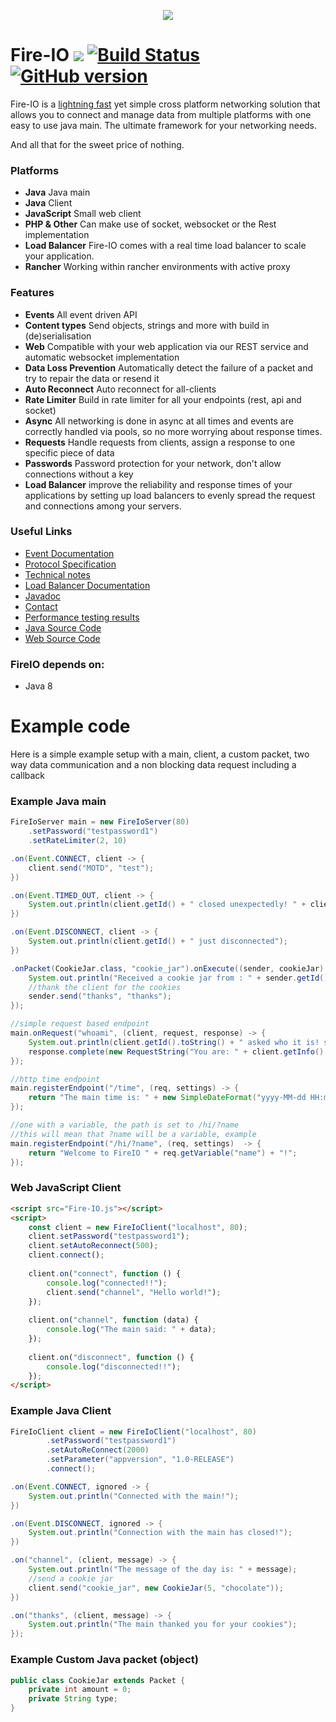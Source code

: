 <p align="center">
  <img src="http://static.craftmend.com/fireio/FIREIO.png" />
</p>

# Fire-IO [![](https://jitpack.io/v/Mindgamesnl/FireIO.svg)](https://jitpack.io/#Mindgamesnl/FireIO) [![Build Status](https://travis-ci.org/Mindgamesnl/FireIO.svg?branch=master)](https://travis-ci.org/Mindgamesnl/FireIO) [![GitHub version](https://d25lcipzij17d.cloudfront.net/badge.svg?id=gh&type=6&v=1.3.5.3&x2=0)](https://github.com/Mindgamesnl/FireIO)
Fire-IO is a [lightning fast](https://github.com/Mindgamesnl/FireIO/blob/master/documentation/performance.md) yet simple cross platform networking solution that allows you to connect and manage data from multiple platforms with one easy to use java main. The ultimate framework for your networking needs.

And all that for the sweet price of nothing.

### Platforms
 * **Java** Java main
 * **Java** Client
 * **JavaScript** Small web client
 * **PHP & Other** Can make use of socket, websocket or the Rest implementation
 * **Load Balancer** Fire-IO comes with a real time load balancer to scale your application.
 * **Rancher** Working within rancher environments with active proxy  

### Features
 * **Events** All event driven API
 * **Content types** Send objects, strings and more with build in (de)serialisation
 * **Web** Compatible with your web application via our REST service and automatic websocket implementation
 * **Data Loss Prevention** Automatically detect the failure of a packet and try to repair the data or resend it
 * **Auto Reconnect** Auto reconnect for all-clients
 * **Rate Limiter** Build in rate limiter for all your endpoints (rest, api and socket)
 * **Async** All networking is done in async at all times and events are correctly handled via pools, so no more worrying about response times.
 * **Requests** Handle requests from clients, assign a response to one specific piece of data
 * **Passwords** Password protection for your network, don't allow connections without a key
 * **Load Balancer** improve the reliability and response times of your applications by setting up load balancers to evenly spread the request and connections among your servers.
 
### Useful Links
 - [Event Documentation](https://github.com/Mindgamesnl/FireIO/blob/master/documentation/events.md)
 - [Protocol Specification](https://github.com/Mindgamesnl/FireIO/blob/master/documentation/protocolspec.md)
 - [Technical notes](https://github.com/Mindgamesnl/FireIO/blob/master/documentation/technotes.md)
 - [Load Balancer Documentation](https://github.com/Mindgamesnl/FireIO/blob/master/documentation/loadbalancer.md)
 - [Javadoc](https://cdn.rawgit.com/Mindgamesnl/FireIO/master/platforms/java/javadoc/)
 - [Contact](https://twitter.com/Mindgamesnl)
 - [Performance testing results](https://github.com/Mindgamesnl/FireIO/blob/master/documentation/performance.md)
 - [Java Source Code](https://github.com/Mindgamesnl/FireIO/tree/master/platforms/java)
 - [Web Source Code](https://github.com/Mindgamesnl/FireIO/tree/master/platforms/web)

### FireIO depends on:
 - Java 8

# Example code

Here is a simple example setup with a main, client, a custom packet, two way data communication and a non blocking data request including a callback

### Example Java main
```java
FireIoServer main = new FireIoServer(80)
    .setPassword("testpassword1")
    .setRateLimiter(2, 10)

.on(Event.CONNECT, client -> {
    client.send("MOTD", "test");
})

.on(Event.TIMED_OUT, client -> {
    System.out.println(client.getId() + " closed unexpectedly! " + client.getConnectionType());
})

.on(Event.DISCONNECT, client -> {
    System.out.println(client.getId() + " just disconnected");
})

.onPacket(CookieJar.class, "cookie_jar").onExecute((sender, cookieJar) -> {
    System.out.println("Received a cookie jar from : " + sender.getId() + ". The jar contains " + cookieJar.getAmount() + " cookies. The cookies type is: " + cookieJar.getType());
    //thank the client for the cookies
    sender.send("thanks", "thanks");
});

//simple request based endpoint
main.onRequest("whoami", (client, request, response) -> {
    System.out.println(client.getId().toString() + " asked who it is! sending ip back");
    response.complete(new RequestString("You are: " + client.getInfo().getHostname()));
});

//http time endpoint
main.registerEndpoint("/time", (req, settings) -> {
    return "The main time is: " + new SimpleDateFormat("yyyy-MM-dd HH:mm:ss").format(new Date());
});

//one with a variable, the path is set to /hi/?name
//this will mean that ?name will be a variable, example
main.registerEndpoint("/hi/?name", (req, settings)  -> {
    return "Welcome to FireIO " + req.getVariable("name") + "!";
});
```

### Web JavaScript Client
```html
<script src="Fire-IO.js"></script>
<script>
    const client = new FireIoClient("localhost", 80);
    client.setPassword("testpassword1");
    client.setAutoReconnect(500);
    client.connect();
    
    client.on("connect", function () {
        console.log("connected!!");
        client.send("channel", "Hello world!");
    });
    
    client.on("channel", function (data) {
        console.log("The main said: " + data);
    });
    
    client.on("disconnect", function () {
        console.log("disconnected!!");
    });
</script>
```

### Example Java Client
```java
FireIoClient client = new FireIoClient("localhost", 80)
        .setPassword("testpassword1")
        .setAutoReConnect(2000)
        .setParameter("appversion", "1.0-RELEASE")
        .connect();

.on(Event.CONNECT, ignored -> {
    System.out.println("Connected with the main!");
})

.on(Event.DISCONNECT, ignored -> {
    System.out.println("Connection with the main has closed!");
})

.on("channel", (client, message) -> {
    System.out.println("The message of the day is: " + message);
    //send a cookie jar
    client.send("cookie_jar", new CookieJar(5, "chocolate"));
})

.on("thanks", (client, message) -> {
    System.out.println("The main thanked you for your cookies");
});
```

### Example Custom Java packet (object)
```java
public class CookieJar extends Packet {
    private int amount = 0;
    private String type;
}
```
